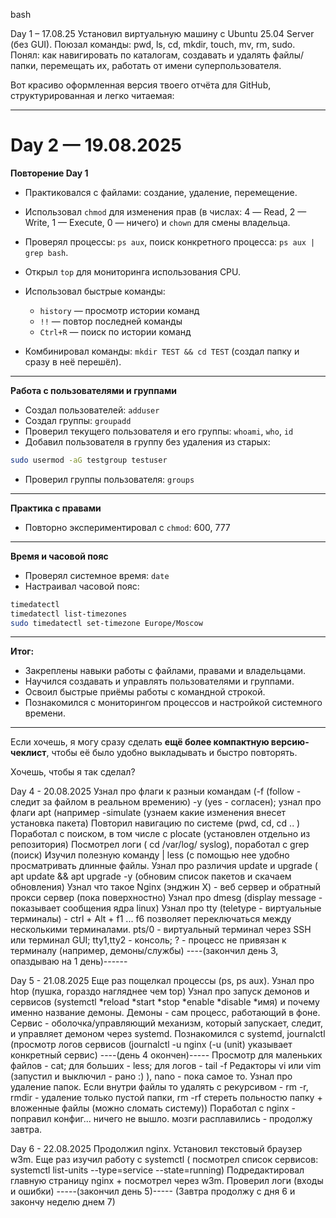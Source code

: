 bash

Day 1 – 17.08.25
Установил виртуальную машину с Ubuntu 25.04 Server (без GUI).
Поюзал команды: pwd, ls, cd, mkdir, touch, mv, rm, sudo.
Понял: как навигировать по каталогам, создавать и удалять файлы/папки, перемещать их, работать от имени суперпользователя.

Вот красиво оформленная версия твоего отчёта для GitHub, структурированная и легко читаемая:

---

# **Day 2 — 19.08.2025**

**Повторение Day 1**

* Практиковался с файлами: создание, удаление, перемещение.
* Использовал `chmod` для изменения прав (в числах: 4 — Read, 2 — Write, 1 — Execute, 0 — ничего) и `chown` для смены владельца.
* Проверял процессы: `ps aux`, поиск конкретного процесса: `ps aux | grep bash`.
* Открыл `top` для мониторинга использования CPU.
* Использовал быстрые команды:

  * `history` — просмотр истории команд
  * `!!` — повтор последней команды
  * `Ctrl+R` — поиск по истории команд
* Комбинировал команды: `mkdir TEST && cd TEST` (создал папку и сразу в неё перешёл).

---

**Работа с пользователями и группами**

* Создал пользователей: `adduser`
* Создал группы: `groupadd`
* Проверил текущего пользователя и его группы: `whoami`, `who`, `id`
* Добавил пользователя в группу без удаления из старых:

```bash
sudo usermod -aG testgroup testuser
```

* Проверил группы пользователя: `groups`

---

**Практика с правами**

* Повторно экспериментировал с `chmod`: 600, 777

---

**Время и часовой пояс**

* Проверял системное время: `date`
* Настраивал часовой пояс:

```bash
timedatectl
timedatectl list-timezones
sudo timedatectl set-timezone Europe/Moscow
```

---

**Итог:**

* Закреплены навыки работы с файлами, правами и владельцами.
* Научился создавать и управлять пользователями и группами.
* Освоил быстрые приёмы работы с командной строкой.
* Познакомился с мониторингом процессов и настройкой системного времени.

---

Если хочешь, я могу сразу сделать **ещё более компактную версию-чеклист**, чтобы её было удобно выкладывать и быстро повторять.

Хочешь, чтобы я так сделал?


Day 4 - 20.08.2025
Узнал про флаги к разныи командам (-f (follow - следит за файлом в реальном времению) -y (yes - согласен); узнал про флаги apt (например -simulate (узнаем какие изменения внесет установка пакета)
Повторил навигацию по системе (pwd, cd, cd .. ) Поработал с поиском, в том числе с plocate (установлен отдельно из репозитория)
Посмотрел логи ( cd /var/log/ syslog), поработал с grep (поиск)
Изучил полезную команду | less (с помощью нее удобно просматривать длинные файлы.
Узнал про различия update и upgrade ( apt update && apt upgrade -y (обновим список пакетов и скачаем обновления)
Узнал что такое Nginx (энджин Х) - веб сервер и обратный прокси сервер (пока поверхностно)
Узнал про dmesg (display message - показывает сообщения ядра linux)
Узнал про tty (teletype - виртуальные терминалы) - ctrl + Alt + f1 ... f6 позволяет переключаться между несколькими терминалами. pts/0 - виртуальный терминал через SSH или терминал GUI; tty1,tty2 - консоль; ? - процесс не привязан к терминалу (например, демоны/службы)
----(закончил день 3, опаздываю на 1 день)------

Day 5 - 21.08.2025
Еще раз пощелкал процессы (ps, ps aux). Узнал про htop (пушка, гораздо нагляднее чем top) 
Узнал про запуск демонов и сервисов (systemctl *reload *start *stop *enable *disable *имя) и почему именно название демоны. Демоны - сам процесс, работающий в фоне. Сервис - оболочка/управляющий механизм, который запускает, следит, и управляет демоном через systemd.
Познакомился с systemd, journalctl (просмотр логов сервисов (journalctl -u nginx (-u (unit) указывает конкретный сервис)
----(день 4 окончен)-----
Просмотр для маленьких файлов - cat; для больших - less; для логов - tail -f
Редакторы vi или vim (запустил и выключил - рано :) ), nano - пока самое то.
Узнал про удаление папок. Если внутри файлы то удалять с рекурсивом - rm -r, rmdir - удаление только пустой папки, rm -rf стереть польностю папку + вложенные файлы (можно сломать систему))
Поработал с nginx - поправил конфиг... ничего не вышло. мозги расплавились - продолжу завтра. 

Day 6 - 22.08.2025
Продолжил nginx. Установил текстовый браузер w3m. Еще раз изучил работу с systemctl ( посмотрел список сервисов: systemctl list-units --type=service --state=running)
Подредактировал главную страницу nginx + посмотрел через w3m. Проверил логи (входы и ошибки)
-----(закончил день 5)----- (Завтра продолжу с дня 6 и закончу неделю днем 7)



